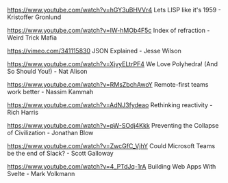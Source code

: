 
https://www.youtube.com/watch?v=hGY3uBHVVr4 Lets LISP like it's 1959 - Kristoffer Gronlund

https://www.youtube.com/watch?v=IW-hMOb4F5c Index of refraction - Weird Trick Mafia

https://vimeo.com/341115830 JSON Explained - Jesse Wilson 

https://www.youtube.com/watch?v=XjvyELtrPF4  We Love Polyhedra! (And So Should You!) - Nat Alison

https://www.youtube.com/watch?v=RMsZbchAwoY Remote-first teams work better - Nassim Kammah

https://www.youtube.com/watch?v=AdNJ3fydeao Rethinking reactivity - Rich Harris

https://www.youtube.com/watch?v=pW-SOdj4Kkk Preventing the Collapse of Civilization - Jonathan Blow

https://www.youtube.com/watch?v=ZwcGfC_VjhY Could Microsoft Teams be the end of Slack? - Scott Galloway

https://www.youtube.com/watch?v=4_PTdJq-1rA Building Web Apps With Svelte - Mark Volkmann
